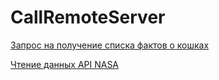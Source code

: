 # CallRemoteServer

[Запрос на получение списка фактов о кошках](https://github.com/netology-code/jd-homeworks/blob/master/http/task1/README.md)

[Чтение данных API NASA](https://github.com/netology-code/jd-homeworks/blob/master/http/task2/README.md)